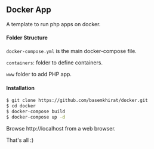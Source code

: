 ## Docker App

A template to run php apps on docker.

#### Folder Structure

`docker-compose.yml` is the main docker-compose file.

`containers`: folder to define containers.

`www` folder to add PHP app.

#### Installation

```bash
$ git clone https://github.com/basemkhirat/docker.git
$ cd docker
$ docker-compose build
$ docker-compose up -d
```

Browse http://localhost from a web browser.

That's all :)





